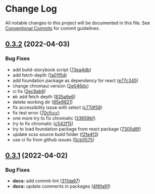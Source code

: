 # Change Log

All notable changes to this project will be documented in this file.
See [Conventional Commits](https://conventionalcommits.org) for commit guidelines.

## [0.3.2](https://github.com/PrianiKate/priani-kate-ds.e/compare/v0.3.1...v0.3.2) (2022-04-03)


### Bug Fixes

* add build-storybook script ([73ea4db](https://github.com/PrianiKate/priani-kate-ds.e/commit/73ea4dbe693bc8399bcc963d69f5dcf93ab166bb))
* add fetch-depth ([1a01f5d](https://github.com/PrianiKate/priani-kate-ds.e/commit/1a01f5dfcfb5660d5076f2d4ccbaa710ddd6ade3))
* add foundation package as dependency for react ([e77c345](https://github.com/PrianiKate/priani-kate-ds.e/commit/e77c345e3063c8c5525912ebd6358008e7cabf1f))
* change chromaui version ([2e046dc](https://github.com/PrianiKate/priani-kate-ds.e/commit/2e046dce921f355650581b962c5be4258c104276))
* ci fix ([2ec9ab6](https://github.com/PrianiKate/priani-kate-ds.e/commit/2ec9ab6396c85b103aa3c5b2d946cb046593d639))
* **ci:** add fetch depth ([835a6e6](https://github.com/PrianiKate/priani-kate-ds.e/commit/835a6e6f4bbb5f7ca0719f6022b8b8f12e4adf86))
* delete working dir ([85e9821](https://github.com/PrianiKate/priani-kate-ds.e/commit/85e98210cd7334578bc3c6b1a0e3ee396a4ac285))
* fix accessibility issue with select ([c77df58](https://github.com/PrianiKate/priani-kate-ds.e/commit/c77df58daf96b17aec2176a8017d9225eb3e4712))
* fix test error ([70cfccc](https://github.com/PrianiKate/priani-kate-ds.e/commit/70cfccc67fcafcb53f0b963903bc0132c8625176))
* one more try to fix chromatic ([33659bf](https://github.com/PrianiKate/priani-kate-ds.e/commit/33659bf2124b03bbb03d19ed5f84b78f6fe32999))
* try to fix chromatic ([c542f15](https://github.com/PrianiKate/priani-kate-ds.e/commit/c542f153365031f649b14d11a55622774ea680fe))
* try to load foundation package from react package ([7305d8f](https://github.com/PrianiKate/priani-kate-ds.e/commit/7305d8f17e16b7f22a8ba1e45d674bb918f376f8))
* update scss source build folder ([f2fa4f3](https://github.com/PrianiKate/priani-kate-ds.e/commit/f2fa4f39eafffdd86f09c45b1212e342d966ccbd))
* use ci fix from github issues ([0cb0575](https://github.com/PrianiKate/priani-kate-ds.e/commit/0cb0575e1fd11b0820292f4d2f75d11cf990e66e))





## [0.3.1](https://github.com/PrianiKate/priani-kate-ds.e/compare/v0.3.0...v0.3.1) (2022-04-02)


### Bug Fixes

* **docs:** add commit-lint ([311da97](https://github.com/PrianiKate/priani-kate-ds.e/commit/311da9799b82b015715b9371fcb3bcc51cc1e4c7))
* **docs:** update comments in packages ([4f6fa91](https://github.com/PrianiKate/priani-kate-ds.e/commit/4f6fa913a3baaac67ef849fcd50a502a82076639))

